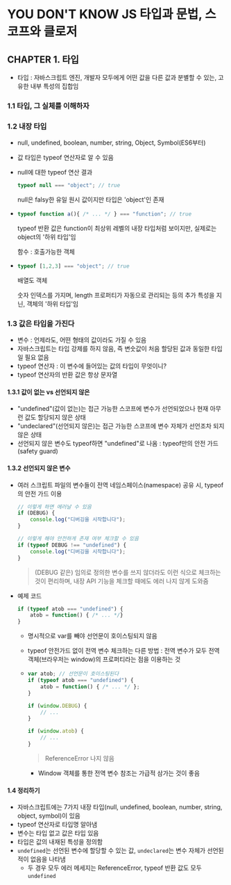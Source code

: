 # YOU DON'T KNOW JS 타입과 문법, 스코프와 클로저

## CHAPTER 1. 타입

- 타입 : 자바스크립트 엔진, 개발자 모두에게 어떤 값을 다른 값과 분별할 수 있는, 고유한 내부 특성의 집합임

### 1.1 타입, 그 실체를 이해하자

### 1.2 내장 타입

- null, undefined, boolean, number, string, Object, Symbol(ES6부터)

- 값 타입은 typeof 연산자로 알 수 있음

- null에 대한 typeof 연산 결과

  ```Javascript
  typeof null === "object"; // true
  ```

  null은 falsy한 유일 원시 값이지만 타입은 'object'인 존재

- ```javascript
  typeof function a(){ /* ... */ } === "function"; // true
  ```

  typeof 반환 값은 function이 최상위 레벨의 내장 타입처럼 보이지만, 실제로는 object의 '하위 타입'임

  함수 : 호출가능한 객체

- ```Javascript
  typeof [1,2,3] === "object"; // true
  ```

  배열도 객체

  숫자 인덱스를 가지며, length 프로퍼티가 자동으로 관리되는 등의 추가 특성을 지닌, 객체의 '하위 타입'임

### 1.3 값은 타입을 가진다

- 변수 : 언제라도, 어떤 형태의 값이라도 가질 수 있음
- 자바스크립트는 타입 강제를 하지 않음, 즉 변숫값이 처음 할당된 값과 동일한 타입일 필요 없음
- typeof 연산자 : 이 변수에 들어있는 값의 타입이 무엇이니?
- typeof 연산자의 반환 값은 항상 문자열

#### 1.3.1 값이 없는 vs 선언되지 않은

- "undefined"(값이 없는)는 접근 가능한 스코프에 변수가 선언되었으나 현재 아무런 값도 할당되지 않은 상태
- "undeclared"(선언되지 않은)는 접근 가능한 스코프에 변수 자체가 선언조차 되지 않은 상태
- 선언되지 않은 변수도 typeof하면 "undefined"로 나옴 : typeof만의 안전 가드(safety guard)

#### 1.3.2 선언되지 않은 변수

- 여러 스크립트 파일의 변수들이 전역 네임스페이스(namespace) 공유 시, typeof의 안전 가드 이용

  ```javascript
  // 이렇게 하면 에러날 수 있음
  if (DEBUG) {
      console.log("디버깅을 시작합니다");
  }

  // 이렇게 해야 안전하게 존재 여부 체크할 수 있음
  if (typeof DEBUG !== "undefined") {
      console.log("디버깅을 시작합니다");
  }
  ```

  > (DEBUG 같은) 임의로 정의한 변수를 쓰지 않더라도 이런 식으로 체크하는 것이 편리하며, 내장 API 기능을 체크할 때에도 에러 나지 않게 도와줌

- 예제 코드


  ```javascript
  if (typeof atob === "undefined") {
      atob = function() { /* ... */}
  }
  ```

  - 명시적으로 var를 빼야 선언문이 호이스팅되지 않음

  - typeof 안전가드 없이 전역 변수 체크하는 다른 방법 : 전역 변수가 모두 전역 객체(브라우저는 window)의 프로퍼티라는 점을 이용하는 것

  - ```javascript
    var atob; // 선언문이 호이스팅된다
    if (typeof atob === "undefined") {
        atob = function() { /* ... */ };
    }

    if (window.DEBUG) {
        // ...
    }

    if (window.atob) {
        // ...
    }
    ```

    > ReferenceError 나지 않음

    - Window 객체를 통한 전역 변수 참조는 가급적 삼가는 것이 좋음

#### 1.4 정리하기

- 자바스크립트에는 7가지 내장 타입(null, undefined, boolean, number, string, object, symbol)이 있음
- typeof 연산자로 타입명 알아냄
- 변수는 타입 없고 값은 타입 있음
- 타입은 값의 내재된 특성을 정의함
- `undefined`는 선언된 변수에 할당할 수 있는 값, `undeclared`는 변수 자체가 선언된 적이 없음을 나타냄
  - 두 경우 모두 에러 메세지는 ReferenceError, typeof 반환 값도 모두 `undefined`

